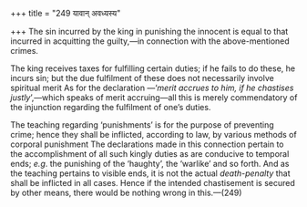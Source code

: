 +++
title = "249 यावान् अवध्यस्य"

+++
The sin incurred by the king in punishing the innocent is equal to that
incurred in acquitting the guilty,—in connection with the
above-mentioned crimes.

The king receives taxes for fulfilling certain duties; if he fails to do
these, he incurs sin; but the due fulfilment of these does not
necessarily involve spiritual merit As for the declaration —‘*merit
accrues to him, if he chastises justly*’,—which speaks of merit
accruing—all this is merely commendatory of the injunction regarding the
fulfilment of one’s duties.

The teaching regarding ‘punishments’ is for the purpose of preventing
crime; hence they shall be inflicted, according to law, by various
methods of corporal punishment The declarations made in this connection
pertain to the accomplishment of all such kingly duties as are conducive
to temporal ends; *e.g*. the punishing of the ‘haughty’, the ‘warlike’
and so forth. And as the teaching pertains to visible ends, it is not
the actual *death-penalty* that shall be inflicted in all cases. Hence
if the intended chastisement is secured by other means, there would be
nothing wrong in this.—(249)


